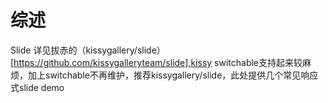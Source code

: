 # 综述
Slide 详见拔赤的（kissygallery/slide）[https://github.com/kissygalleryteam/slide],kissy switchable支持起来较麻烦，加上switchable不再维护，推荐kissygallery/slide，此处提供几个常见响应式slide demo   
